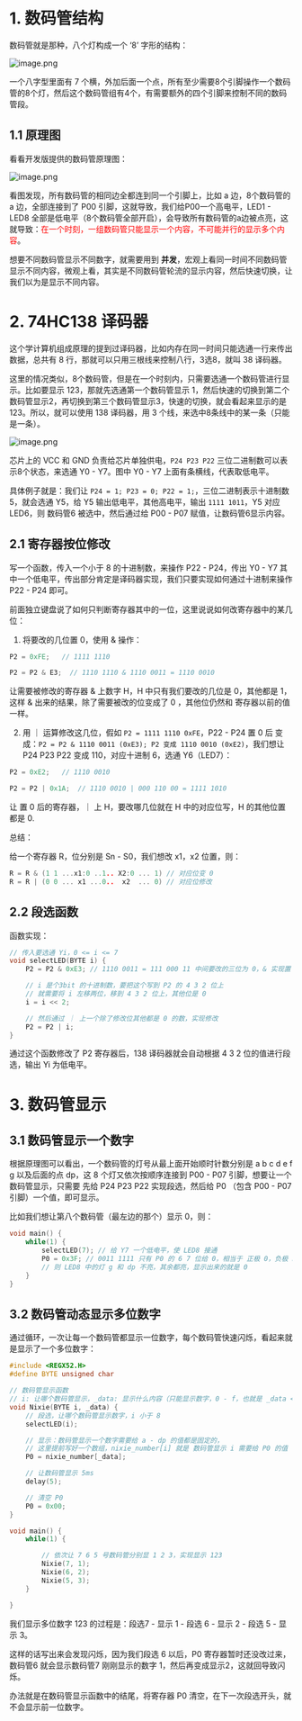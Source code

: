
# 1. 数码管结构

数码管就是那种，八个灯构成一个 ‘8’ 字形的结构：

![image.png](https://gitee.com/pthef/imgrepo/raw/master/20250128180504.png)

一个八字型里面有 7 个横，外加后面一个点，所有至少需要8个引脚操作一个数码管的8个灯，然后这个数码管组有4个，有需要额外的四个引脚来控制不同的数码管段。

## 1.1 原理图

看看开发版提供的数码管原理图：

![image.png](https://gitee.com/pthef/imgrepo/raw/master/20250128180803.png)

看图发现，所有数码管的相同边全都连到同一个引脚上，比如 a 边，8个数码管的 a 边，全部连接到了 P00 引脚，这就导致，我们给P00一个高电平，LED1 - LED8 全部是低电平（8个数码管全部开启），会导致所有数码管的a边被点亮，这就导致：<font color = 'red'>在一个时刻，一组数码管只能显示一个内容，不可能并行的显示多个内容</font>。

想要不同数码管显示不同数字，就需要用到 **并发**，宏观上看同一时间不同数码管显示不同内容，微观上看，其实是不同数码管轮流的显示内容，然后快速切换，让我们以为是显示不同内容。

# 2. 74HC138 译码器

这个学计算机组成原理的提到过译码器，比如内存在同一时间只能选通一行来传出数据，总共有 8 行，那就可以只用三根线来控制八行，3选8，就叫 38 译码器。

这里的情况类似，8个数码管，但是在一个时刻内，只需要选通一个数码管进行显示。比如要显示 123，那就先选通第一个数码管显示 1，然后快速的切换到第二个数码管显示2，再切换到第三个数码管显示3，快速的切换，就会看起来显示的是 123。所以，就可以使用 138 译码器，用 3 个线，来选中8条线中的某一条（只能是一条）。

![image.png](https://gitee.com/pthef/imgrepo/raw/master/20250128182445.png)

芯片上的 VCC 和 GND 负责给芯片单独供电，`P24 P23 P22` 三位二进制数可以表示8个状态，来选通 Y0 - Y7。图中 Y0 - Y7 上面有条横线，代表取低电平。

具体例子就是：我们让 `P24 = 1; P23 = 0; P22 = 1;`，三位二进制表示十进制数 5，就会选通 Y5，给 Y5 输出低电平，其他高电平，输出 `1111 1011`，Y5 对应 LED6，则 数码管6 被选中，然后通过给 P00 - P07 赋值，让数码管6显示内容。

## 2.1 寄存器按位修改

写一个函数，传入一个小于 8 的十进制数，来操作 P22 - P24，传出 Y0 - Y7 其中一个低电平，传出部分肯定是译码器实现，我们只要实现如何通过十进制来操作 P22 - P24 即可。

前面独立键盘说了如何只判断寄存器其中的一位，这里说说如何改寄存器中的某几位：

1. 将要改的几位置 0，使用 & 操作：
```c
P2 = 0xFE;   // 1111 1110

P2 = P2 & E3;  // 1110 1110 & 1110 0011 = 1110 0010
```
让需要被修改的寄存器 & 上数字 H，H 中只有我们要改的几位是 0，其他都是 1，这样 & 出来的结果，除了需要被改的位变成了 0 ，其他位仍然和 寄存器以前的值一样。

2. 用 ｜ 运算修改这几位，假如 `P2 = 1111 1110 0xFE`，P22 - P24 置 0 后 变成：`P2 = P2 & 1110 0011 (0xE3); P2 变成 1110 0010 (0xE2)`，我们想让 P24 P23 P22 变成 110，对应十进制 6，选通 Y6（LED7）：
```c
P2 = 0xE2;   // 1110 0010

P2 = P2 | 0x1A;  // 1110 0010 | 000 110 00 = 1111 1010
```
让 置 0 后的寄存器，｜ 上 H，要改哪几位就在 H 中的对应位写，H 的其他位置都是 0.

总结：

给一个寄存器 R，位分别是 Sn - S0，我们想改 x1，x2 位置，则：

```c
R = R & (1 1 ...x1:0 ..1.. X2:0 ... 1) // 对应位变 0
R = R | (0 0 ... x1 ...0..  x2  ... 0) // 对应位修改
```

## 2.2 段选函数

函数实现：

```c
// 传入要选通 Yi，0 <= i <= 7
void selectLED(BYTE i) {
	P2 = P2 & 0xE3; // 1110 0011 = 111 000 11 中间要改的三位为 0，& 实现置 0

	// i 是个3bit 的十进制数，要把这个写到 P2 的 4 3 2 位上
	// 就需要将 i 左移两位，移到 4 3 2 位上，其他位是 0
	i = i << 2;

	// 然后通过 ｜ 上一个除了修改位其他都是 0 的数，实现修改
	P2 = P2 | i;
}
```

通过这个函数修改了 P2 寄存器后，138 译码器就会自动根据 4 3 2 位的值进行段选，输出 Yi 为低电平。

# 3. 数码管显示

## 3.1 数码管显示一个数字

根据原理图可以看出，一个数码管的灯号从最上面开始顺时针数分别是 a b c d e f g 以及后面的点 dp，这 8 个灯又依次按顺序连接到 P00 - P07 引脚，想要让一个数码管显示，只需要 先给 P24 P23 P22 实现段选，然后给 P0 （包含 P00 - P07引脚）一个值，即可显示。

比如我们想让第八个数码管（最左边的那个）显示 0，则：

```c
void main() {
	while(1) {
		selectLED(7); // 给 Y7 一个低电平，使 LED8 接通
		P0 = 0x3F; // 0011 1111 只有 P0 的 6 7 位给 0，相当于 正极 0，负极 LED8 0，
		// 则 LED8 中的灯 g 和 dp 不亮，其余都亮，显示出来的就是 0
	}
}
```

## 3.2 数码管动态显示多位数字

通过循环，一次让每一个数码管都显示一位数字，每个数码管快速闪烁，看起来就是显示了一个多位数字：

```c
#include <REGX52.H>
#define BYTE unsigned char

// 数码管显示函数
// i: 让哪个数码管显示，_data: 显示什么内容（只能显示数字，0 - f，也就是 _data <= 15）
void Nixie(BYTE i, _data) {
	// 段选，让哪个数码管显示数字，i 小于 8
	selectLED(i);

	// 显示：数码管显示一个数字需要给 a - dp 的值都是固定的，
	// 这里提前写好一个数组，nixie_number[i] 就是 数码管显示 i 需要给 P0 的值
	P0 = nixie_number[_data];

	// 让数码管显示 5ms
	delay(5);

	// 清空 P0
	P0 = 0x00;
}

void main() {
	while(1) {

		// 依次让 7 6 5 号数码管分别显 1 2 3，实现显示 123
		Nixie(7, 1);
		Nixie(6, 2);
		Nixie(5, 3);
	}

}
```

我们显示多位数字 123 的过程是：段选7 - 显示 1 - 段选 6 - 显示 2 - 段选 5 - 显示 3。

这样的话写出来会发现闪烁，因为我们段选 6 以后，P0 寄存器暂时还没改过来，数码管6 就会显示数码管7 刚刚显示的数字 1，然后再变成显示2，这就回导致闪烁。

办法就是在数码管显示函数中的结尾，将寄存器 P0 清空，在下一次段选开头，就不会显示前一位数字。